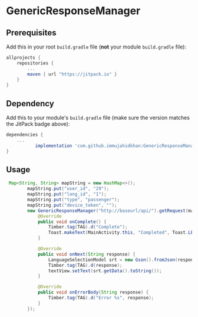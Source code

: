# GenericResponseManager

## Prerequisites

Add this in your root `build.gradle` file (**not** your module `build.gradle` file):

```gradle
allprojects {
	repositories {
		...
		maven { url "https://jitpack.io" }
	}
}
```

## Dependency

Add this to your module's `build.gradle` file (make sure the version matches the JitPack badge above):

```gradle
dependencies {
	...
		   implementation 'com.github.immujahidkhan:GenericResponseManager:v1.0'
}
```


## Usage



``` java
 Map<String, String> mapString = new HashMap<>();
        mapString.put("user_id", "29");
        mapString.put("lang_id", "1");
        mapString.put("type", "passenger");
        mapString.put("device_token", "");
        new GenericResponseManager("http://baseurl/api/").getRequest(mapString, "languages", new onGenericResponseListener() {
            @Override
            public void onComplete() {
                Timber.tag(TAG).d("Complete");
                Toast.makeText(MainActivity.this, "Completed", Toast.LENGTH_SHORT).show();
            }

            @Override
            public void onNext(String response) {
                LanguageSelectionModel srt = new Gson().fromJson(response, LanguageSelectionModel.class);
                Timber.tag(TAG).d(response);
                textView.setText(srt.getData().toString());
            }

            @Override
            public void onErrorBody(String response) {
                Timber.tag(TAG).d("Error %s", response);
            }
        });
```


